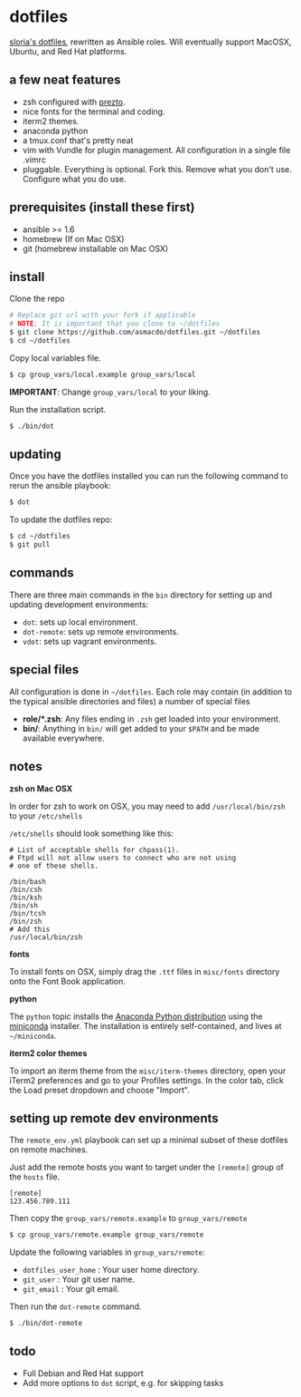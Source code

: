 dotfiles
========

[sloria's dotfiles](https://github.com/sloria/dotfiles), rewritten as Ansible roles. Will eventually support MacOSX, Ubuntu, and Red Hat platforms.

a few neat features
-------------------

- zsh configured with [prezto](https://github.com/sorin-ionescu/prezto).
- nice fonts for the terminal and coding.
- iterm2 themes.
- anaconda python
- a tmux.conf that's pretty neat
- vim with Vundle for plugin management. All configuration in a single file .vimrc
- pluggable. Everything is optional. Fork this. Remove what you don't use. Configure what you do use.

prerequisites (install these first)
-----------------------------------

- ansible >= 1.6
- homebrew (If on Mac OSX)
- git (homebrew installable on Mac OSX)


install
-------

Clone the repo

```bash
# Replace git url with your fork if applicable
# NOTE: It is important that you clone to ~/dotfiles
$ git clone https://github.com/asmacdo/dotfiles.git ~/dotfiles
$ cd ~/dotfiles
```


Copy local variables file.

```bash
$ cp group_vars/local.example group_vars/local
```

**IMPORTANT**: Change `group_vars/local` to your liking.

Run the installation script.

```bash
$ ./bin/dot
```

updating
--------

Once you have the dotfiles installed you can run the following command to rerun the ansible playbook:

```bash
$ dot
```

To update the dotfiles repo:

```bash
$ cd ~/dotfiles
$ git pull
```

commands
--------

There are three main commands in the `bin` directory for setting up and updating development environments:

- `dot`: sets up local environment.
- `dot-remote`: sets up remote environments.
- `vdot`: sets up vagrant environments.

special files
-------------

All configuration is done in `~/dotfiles`. Each role may contain (in addition to the typical ansible directories and files) a number of special files

- **role/\*.zsh**: Any files ending in `.zsh` get loaded into your environment.
- **bin/**: Anything in `bin/` will get added to your `$PATH` and be made available everywhere.

notes
-----

**zsh on Mac OSX**

In order for zsh to work on OSX, you may need to add `/usr/local/bin/zsh` to your `/etc/shells`


`/etc/shells` should look something like this:

```
# List of acceptable shells for chpass(1).
# Ftpd will not allow users to connect who are not using
# one of these shells.

/bin/bash
/bin/csh
/bin/ksh
/bin/sh
/bin/tcsh
/bin/zsh
# Add this
/usr/local/bin/zsh
```

**fonts**

To install fonts on OSX, simply drag the `.ttf` files in `misc/fonts` directory onto the Font Book application.

**python**

The `python` topic installs the [Anaconda Python distribution](https://store.continuum.io/cshop/anaconda/) using the [miniconda](http://conda.pydata.org/miniconda.html) installer. The installation is entirely self-contained, and lives at `~/miniconda`.

**iterm2 color themes**

To import an iterm theme from the `misc/iterm-themes` directory, open your iTerm2 preferences and go to your Profiles settings. In the color tab, click the Load preset dropdown and choose "Import".

setting up remote dev environments
----------------------------------

The `remote_env.yml` playbook can set up a minimal subset of these dotfiles on remote machines.

Just add the remote hosts you want to target under the `[remote]` group of the `hosts` file.

```
[remote]
123.456.789.111
```

Then copy the `group_vars/remote.example` to `group_vars/remote`

```bash
$ cp group_vars/remote.example group_vars/remote
```

Update the following variables in `group_vars/remote`:

- `dotfiles_user_home` : Your user home directory.
- `git_user` : Your git user name.
- `git_email` : Your git email.


Then run the `dot-remote` command.

```bash
$ ./bin/dot-remote
```

todo
----

- Full Debian and Red Hat support
- Add more options to `dot` script, e.g. for skipping tasks
